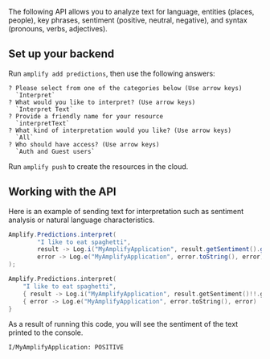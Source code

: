 The following API allows you to analyze text for language, entities (places, people), key phrases, sentiment (positive, neutral, negative), and syntax (pronouns, verbs, adjectives).

## Set up your backend

Run `amplify add predictions`, then use the following answers:

```console
? Please select from one of the categories below (Use arrow keys)
  `Interpret`
? What would you like to interpret? (Use arrow keys)
  `Interpret Text`
? Provide a friendly name for your resource
  `interpretText`
? What kind of interpretation would you like? (Use arrow keys)
  `All`
? Who should have access? (Use arrow keys)
  `Auth and Guest users`
```

Run `amplify push` to create the resources in the cloud.

## Working with the API

Here is an example of sending text for interpretation such as sentiment analysis or natural language characteristics.

<amplify-block-switcher>
<amplify-block name="Java">

```java
Amplify.Predictions.interpret(
        "I like to eat spaghetti",
        result -> Log.i("MyAmplifyApplication", result.getSentiment().getValue().toString()),
        error -> Log.e("MyAmplifyApplication", error.toString(), error)
);
```

</amplify-block>
<amplify-block name="Kotlin">

```kotlin
Amplify.Predictions.interpret(
    "I like to eat spaghetti",
    { result -> Log.i("MyAmplifyApplication", result.getSentiment()!!.getValue().toString()) },
    { error -> Log.e("MyAmplifyApplication", error.toString(), error)
}
```

</amplify-block>
</amplify-block-switcher>

As a result of running this code, you will see the sentiment of the text printed to the console.

```console
I/MyAmplifyApplication: POSITIVE
```
